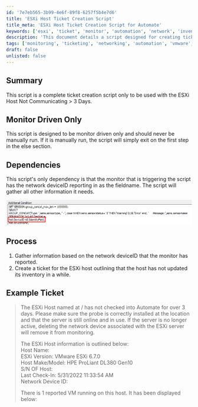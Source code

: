 ```yaml
---
id: '7e7eb565-3b99-4e6f-89f8-6257f5b4e7d6'
title: 'ESXi Host Ticket Creation Script'
title_meta: 'ESXi Host Ticket Creation Script for Automate'
keywords: ['esxi', 'ticket', 'monitor', 'automation', 'network', 'inventory']
description: 'This document details a script designed for creating tickets related to ESXi hosts that have not communicated for over 3 days. The script is monitor-driven, ensuring it runs automatically based on specific conditions and gathers necessary information to create a detailed ticket for IT support.'
tags: ['monitoring', 'ticketing', 'networking', 'automation', 'vmware', 'esxi']
draft: false
unlisted: false
---
```

## Summary

This script is a complete ticket creation script only to be used with the ESXi Host Not Communicating > 3 Days.

## Monitor Driven Only

This script is designed to be monitor driven only and should never be manually run. If it is manually run, the script will simply exit on the first step in the else section.

## Dependencies

This script's only dependency is that the monitor that is triggering the script has the network deviceID reporting in as the fieldname. The script will gather all other information it needs.

![Image](../../../static/img/Ticket-Creation---ESXi-Not-Communicating/image_1.png)

## Process

1. Gather information based on the network deviceID that the monitor has reported.
2. Create a ticket for the ESXi host outlining that the host has not updated its inventory in a while.

## Example Ticket

> The ESXi Host named <ESXi Host Name> at <Client>/<Location> has not checked into Automate for over 3 days. Please make sure the probe is correctly installed at the location <Location> and that the server is still online and in use. If the server is no longer active, deleting the network device associated with the ESXi server will remove it from monitoring.
>
> The ESXi Host information is outlined below:  
> Host Name: <ESXi Host Name>  
> ESXi Version: VMware ESXi 6.7.0  
> Host Make/Model: HPE ProLiant DL380 Gen10  
> S/N OF Host: <ESXi Serial Number>  
> Last Check-In: 5/31/2022 11:33:54 AM  
> Network Device ID: <Device ID>
>
> There is 1 reported VM running on this host. It has been displayed below:  
> <VM Name>






